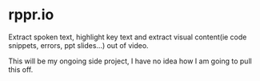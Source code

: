 # rppr.io
Extract spoken text, highlight key text and extract visual content(ie code snippets, errors, ppt slides...) out of video.

This will be my ongoing side project, I have no idea how I am going to pull this off.
